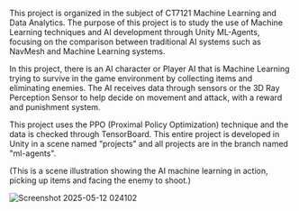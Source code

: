 This project is organized in the subject of CT7121 Machine Learning and Data Analytics. The purpose of this project is to study the use of Machine Learning techniques and AI development through Unity ML-Agents, focusing on the comparison between traditional AI systems such as NavMesh and Machine Learning systems. 

In this project, there is an AI character or Player AI that is Machine Learning trying to survive in the game environment by collecting items and eliminating enemies. The AI ​​receives data through sensors or the 3D Ray Perception Sensor to help decide on movement and attack, with a reward and punishment system. 

This project uses the PPO (Proximal Policy Optimization) technique and the data is checked through TensorBoard. This entire project is developed in Unity in a scene named "projects" and all projects are in the branch named "ml-agents".

(This is a scene illustration showing the AI ​​machine learning in action, picking up items and facing the enemy to shoot.)

![Screenshot 2025-05-12 024102](https://github.com/user-attachments/assets/c4a26da6-2401-4c0c-a66e-782e11e9a3c3)
